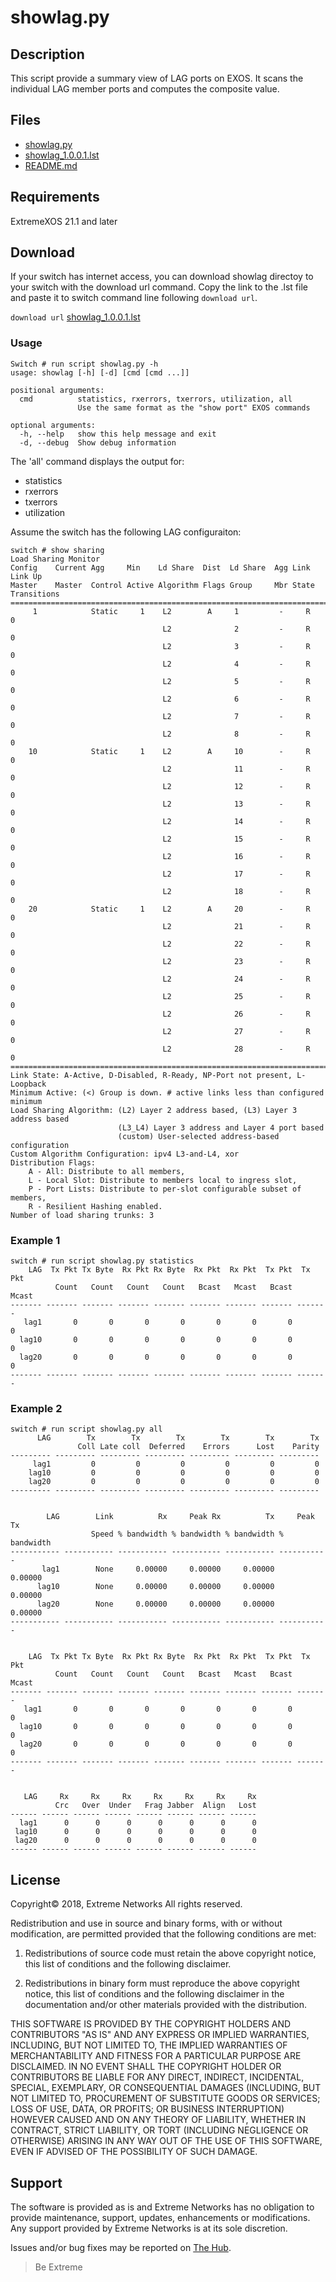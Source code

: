 # showlag.py

## Description
This script provide a summary view of LAG ports on EXOS. It scans the individual LAG member ports and computes the composite value.

## Files
* [showlag.py](showlag.py)
* [showlag_1.0.0.1.lst](showlag.lst)
* [README.md](README.md)

## Requirements
ExtremeXOS 21.1 and later

## Download
If your switch has internet access, you can download showlag directoy to your switch with the download url command. Copy the link to the .lst file and paste it to switch command line following `download url`.

`download url` [showlag_1.0.0.1.lst](showlag.lst)

### Usage
```
Switch # run script showlag.py -h
usage: showlag [-h] [-d] [cmd [cmd ...]]

positional arguments:
  cmd          statistics, rxerrors, txerrors, utilization, all
               Use the same format as the "show port" EXOS commands

optional arguments:
  -h, --help   show this help message and exit
  -d, --debug  Show debug information
```
The 'all' command displays the output for:
* statistics
* rxerrors
* txerrors
* utilization


Assume the switch has the following LAG configuraiton:
```
switch # show sharing
Load Sharing Monitor
Config    Current Agg     Min    Ld Share  Dist  Ld Share  Agg Link  Link Up
Master    Master  Control Active Algorithm Flags Group     Mbr State Transitions
================================================================================
     1            Static     1    L2        A     1         -     R       0
                                  L2              2         -     R       0
                                  L2              3         -     R       0
                                  L2              4         -     R       0
                                  L2              5         -     R       0
                                  L2              6         -     R       0
                                  L2              7         -     R       0
                                  L2              8         -     R       0
    10            Static     1    L2        A     10        -     R       0
                                  L2              11        -     R       0
                                  L2              12        -     R       0
                                  L2              13        -     R       0
                                  L2              14        -     R       0
                                  L2              15        -     R       0
                                  L2              16        -     R       0
                                  L2              17        -     R       0
                                  L2              18        -     R       0
    20            Static     1    L2        A     20        -     R       0
                                  L2              21        -     R       0
                                  L2              22        -     R       0
                                  L2              23        -     R       0
                                  L2              24        -     R       0
                                  L2              25        -     R       0
                                  L2              26        -     R       0
                                  L2              27        -     R       0
                                  L2              28        -     R       0
================================================================================
Link State: A-Active, D-Disabled, R-Ready, NP-Port not present, L-Loopback
Minimum Active: (<) Group is down. # active links less than configured minimum
Load Sharing Algorithm: (L2) Layer 2 address based, (L3) Layer 3 address based
                        (L3_L4) Layer 3 address and Layer 4 port based
                        (custom) User-selected address-based configuration
Custom Algorithm Configuration: ipv4 L3-and-L4, xor
Distribution Flags:
    A - All: Distribute to all members,
    L - Local Slot: Distribute to members local to ingress slot,
    P - Port Lists: Distribute to per-slot configurable subset of members,
    R - Resilient Hashing enabled.
Number of load sharing trunks: 3
```
### Example 1
```
switch # run script showlag.py statistics
    LAG  Tx Pkt Tx Byte  Rx Pkt Rx Byte  Rx Pkt  Rx Pkt  Tx Pkt  Tx Pkt
          Count   Count   Count   Count   Bcast   Mcast   Bcast   Mcast
------- ------- ------- ------- ------- ------- ------- ------- -------
   lag1       0       0       0       0       0       0       0       0
  lag10       0       0       0       0       0       0       0       0
  lag20       0       0       0       0       0       0       0       0
------- ------- ------- ------- ------- ------- ------- ------- -------
```
### Example 2
```
switch # run script showlag.py all
      LAG        Tx        Tx        Tx        Tx        Tx        Tx
               Coll Late coll  Deferred    Errors      Lost    Parity
--------- --------- --------- --------- --------- --------- ---------
     lag1         0         0         0         0         0         0
    lag10         0         0         0         0         0         0
    lag20         0         0         0         0         0         0
--------- --------- --------- --------- --------- --------- ---------


        LAG        Link          Rx     Peak Rx          Tx     Peak Tx
                  Speed % bandwidth % bandwidth % bandwidth % bandwidth
----------- ----------- ----------- ----------- ----------- -----------
       lag1        None     0.00000     0.00000     0.00000     0.00000
      lag10        None     0.00000     0.00000     0.00000     0.00000
      lag20        None     0.00000     0.00000     0.00000     0.00000
----------- ----------- ----------- ----------- ----------- -----------


    LAG  Tx Pkt Tx Byte  Rx Pkt Rx Byte  Rx Pkt  Rx Pkt  Tx Pkt  Tx Pkt
          Count   Count   Count   Count   Bcast   Mcast   Bcast   Mcast
------- ------- ------- ------- ------- ------- ------- ------- -------
   lag1       0       0       0       0       0       0       0       0
  lag10       0       0       0       0       0       0       0       0
  lag20       0       0       0       0       0       0       0       0
------- ------- ------- ------- ------- ------- ------- ------- -------


   LAG     Rx     Rx     Rx     Rx     Rx     Rx     Rx
          Crc   Over  Under   Frag Jabber  Align   Lost
------ ------ ------ ------ ------ ------ ------ ------
  lag1      0      0      0      0      0      0      0
 lag10      0      0      0      0      0      0      0
 lag20      0      0      0      0      0      0      0
------ ------ ------ ------ ------ ------ ------ ------
```


## License
Copyright© 2018, Extreme Networks
All rights reserved.

Redistribution and use in source and binary forms, with or without modification,
are permitted provided that the following conditions are met:

1. Redistributions of source code must retain the above copyright notice, this
list of conditions and the following disclaimer.

2. Redistributions in binary form must reproduce the above copyright notice,
this list of conditions and the following disclaimer in the documentation
and/or other materials provided with the distribution.

THIS SOFTWARE IS PROVIDED BY THE COPYRIGHT HOLDERS AND CONTRIBUTORS "AS IS" AND
ANY EXPRESS OR IMPLIED WARRANTIES, INCLUDING, BUT NOT LIMITED TO, THE IMPLIED
WARRANTIES OF MERCHANTABILITY AND FITNESS FOR A PARTICULAR PURPOSE ARE
DISCLAIMED. IN NO EVENT SHALL THE COPYRIGHT HOLDER OR CONTRIBUTORS BE LIABLE
FOR ANY DIRECT, INDIRECT, INCIDENTAL, SPECIAL, EXEMPLARY, OR CONSEQUENTIAL
DAMAGES (INCLUDING, BUT NOT LIMITED TO, PROCUREMENT OF SUBSTITUTE GOODS OR
SERVICES; LOSS OF USE, DATA, OR PROFITS; OR BUSINESS INTERRUPTION) HOWEVER
CAUSED AND ON ANY THEORY OF LIABILITY, WHETHER IN CONTRACT, STRICT LIABILITY,
OR TORT (INCLUDING NEGLIGENCE OR OTHERWISE) ARISING IN ANY WAY OUT OF THE USE
OF THIS SOFTWARE, EVEN IF ADVISED OF THE POSSIBILITY OF SUCH DAMAGE.

## Support
The software is provided as is and Extreme Networks has no obligation to provide
maintenance, support, updates, enhancements or modifications.
Any support provided by Extreme Networks is at its sole discretion.

Issues and/or bug fixes may be reported on [The Hub](https://community.extremenetworks.com/extreme).

>Be Extreme
